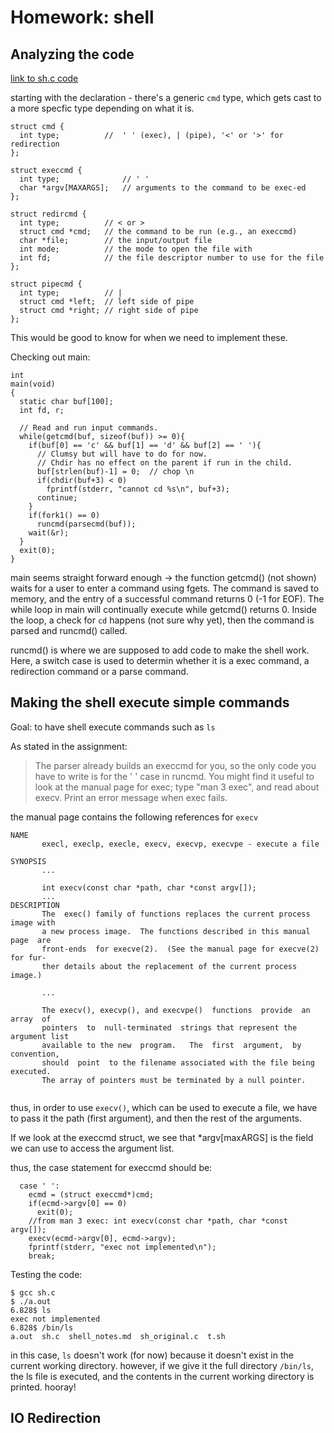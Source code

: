 # Homework: shell


## Analyzing the code
[link to sh.c code](https://pdos.csail.mit.edu/6.828/2016/homework/sh.c)

starting with the declaration - there's a generic `cmd` type, which gets cast to a more specfic type depending on what it is.
```
struct cmd {
  int type;          //  ' ' (exec), | (pipe), '<' or '>' for redirection
};

struct execcmd {
  int type;              // ' '
  char *argv[MAXARGS];   // arguments to the command to be exec-ed
};

struct redircmd {
  int type;          // < or > 
  struct cmd *cmd;   // the command to be run (e.g., an execcmd)
  char *file;        // the input/output file
  int mode;          // the mode to open the file with
  int fd;            // the file descriptor number to use for the file
};

struct pipecmd {
  int type;          // |
  struct cmd *left;  // left side of pipe
  struct cmd *right; // right side of pipe
};
```
This would be good to know for when we need to implement these.

Checking out main:
```
int
main(void)
{
  static char buf[100];
  int fd, r;

  // Read and run input commands.
  while(getcmd(buf, sizeof(buf)) >= 0){
    if(buf[0] == 'c' && buf[1] == 'd' && buf[2] == ' '){
      // Clumsy but will have to do for now.
      // Chdir has no effect on the parent if run in the child.
      buf[strlen(buf)-1] = 0;  // chop \n
      if(chdir(buf+3) < 0)
        fprintf(stderr, "cannot cd %s\n", buf+3);
      continue;
    }
    if(fork1() == 0)
      runcmd(parsecmd(buf));
    wait(&r);
  }
  exit(0);
}
```
main seems straight forward enough -> the function getcmd() (not shown) waits for a user to enter a command using fgets. The command is saved to memory, and the entry of a successful command returns 0 (-1 for EOF). The while loop in main will continually execute while getcmd() returns 0. Inside the loop, a check for `cd` happens (not sure why yet), then the command is parsed and runcmd() called.

runcmd() is where we are supposed to add code to make the shell work. Here, a switch case is used to determin whether it is a exec command, a redirection command or a parse command.

## Making the shell execute simple commands
Goal: to have shell execute commands such as `ls`

As stated in the assignment:
> The parser already builds an execcmd for you, so the only code you have to write is for the ' ' case in runcmd. You might find it useful to look at the manual page for exec; type "man 3 exec", and read about execv. Print an error message when exec fails.

the manual page contains the following references for `execv`
```
NAME
       execl, execlp, execle, execv, execvp, execvpe - execute a file

SYNOPSIS
       ...
       
       int execv(const char *path, char *const argv[]);
       ...
DESCRIPTION
       The  exec() family of functions replaces the current process image with
       a new process image.  The functions described in this manual  page  are
       front-ends  for execve(2).  (See the manual page for execve(2) for fur‐
       ther details about the replacement of the current process image.)

       ...

       The execv(), execvp(), and execvpe()  functions  provide  an  array  of
       pointers  to  null-terminated  strings that represent the argument list
       available to the new  program.   The  first  argument,  by  convention,
       should  point  to the filename associated with the file being executed.
       The array of pointers must be terminated by a null pointer.
       
```
thus, in order to use `execv()`, which can be used to execute a file, we have to pass it the path (first argument), and then the rest of the arguments. 

If we look at the execcmd struct, we see that \*argv[maxARGS] is the field we can use to access the argument list.

thus, the case statement for execcmd should be:
```
  case ' ':
    ecmd = (struct execcmd*)cmd;
    if(ecmd->argv[0] == 0)
      exit(0);
    //from man 3 exec: int execv(const char *path, char *const argv[]);
    execv(ecmd->argv[0], ecmd->argv);
    fprintf(stderr, "exec not implemented\n");
    break;

```
Testing the code:
```
$ gcc sh.c
$ ./a.out
6.828$ ls
exec not implemented 
6.828$ /bin/ls 
a.out  sh.c  shell_notes.md  sh_original.c  t.sh
```

in this case, `ls` doesn't work (for now) because it doesn't exist in the current working directory. however, if we give it the full directory `/bin/ls`, the ls file is executed, and the contents in the current working directory is printed. hooray!

## IO Redirection
